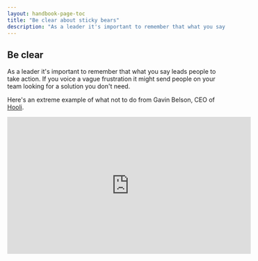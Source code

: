 ```yaml
---
layout: handbook-page-toc
title: "Be clear about sticky bears"
description: "As a leader it's important to remember that what you say leads people to take action."
---
```


## Be clear

As a leader it's important to remember that what you say leads people to take action. If you voice a vague frustration it might send people on your team looking for a solution you don't need. 

Here's an extreme example of what not to do from Gavin Belson, CEO of [Hooli](https://hooli.xyz).

<iframe width="560" height="315" src="https://www.youtube-nocookie.com/embed/i92Ws7qPTRg" frameborder="0" allow="accelerometer; autoplay; clipboard-write; encrypted-media; gyroscope; picture-in-picture" allowfullscreen></iframe>